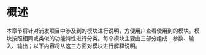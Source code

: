 # 概述
本章节将针对浦发项目中涉及到的模块进行说明，方便用户查看使用到的模块。模块按照相同或类似的功能特性进行分类。每个模块主要由三部分组成：参数、输入、输出；以下内容将从这三方面对模块进行解释说明。




